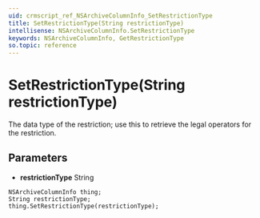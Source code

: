 ```yaml
---
uid: crmscript_ref_NSArchiveColumnInfo_SetRestrictionType
title: SetRestrictionType(String restrictionType)
intellisense: NSArchiveColumnInfo.SetRestrictionType
keywords: NSArchiveColumnInfo, GetRestrictionType
so.topic: reference
---
```


# SetRestrictionType(String restrictionType)

The data type of the restriction; use this to retrieve the legal operators for the restriction.

## Parameters

* **restrictionType** String

```crmscript
NSArchiveColumnInfo thing;
String restrictionType;
thing.SetRestrictionType(restrictionType);
```


